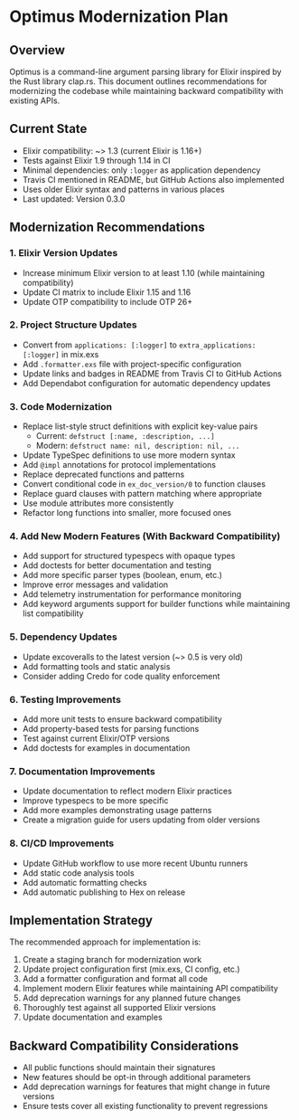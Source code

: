 # Optimus Modernization Plan

## Overview

Optimus is a command-line argument parsing library for Elixir inspired by the Rust library clap.rs. This document outlines recommendations for modernizing the codebase while maintaining backward compatibility with existing APIs.

## Current State

- Elixir compatibility: ~> 1.3 (current Elixir is 1.16+)
- Tests against Elixir 1.9 through 1.14 in CI
- Minimal dependencies: only `:logger` as application dependency
- Travis CI mentioned in README, but GitHub Actions also implemented
- Uses older Elixir syntax and patterns in various places
- Last updated: Version 0.3.0

## Modernization Recommendations

### 1. Elixir Version Updates

- Increase minimum Elixir version to at least 1.10 (while maintaining compatibility)
- Update CI matrix to include Elixir 1.15 and 1.16
- Update OTP compatibility to include OTP 26+

### 2. Project Structure Updates

- Convert from `applications: [:logger]` to `extra_applications: [:logger]` in mix.exs
- Add `.formatter.exs` file with project-specific configuration
- Update links and badges in README from Travis CI to GitHub Actions
- Add Dependabot configuration for automatic dependency updates

### 3. Code Modernization

- Replace list-style struct definitions with explicit key-value pairs
  - Current: `defstruct [:name, :description, ...]`
  - Modern: `defstruct name: nil, description: nil, ...`
- Update TypeSpec definitions to use more modern syntax
- Add `@impl` annotations for protocol implementations
- Replace deprecated functions and patterns
- Convert conditional code in `ex_doc_version/0` to function clauses
- Replace guard clauses with pattern matching where appropriate
- Use module attributes more consistently
- Refactor long functions into smaller, more focused ones

### 4. Add New Modern Features (With Backward Compatibility)

- Add support for structured typespecs with opaque types
- Add doctests for better documentation and testing
- Add more specific parser types (boolean, enum, etc.)
- Improve error messages and validation
- Add telemetry instrumentation for performance monitoring
- Add keyword arguments support for builder functions while maintaining list compatibility

### 5. Dependency Updates

- Update excoveralls to the latest version (~> 0.5 is very old)
- Add formatting tools and static analysis
- Consider adding Credo for code quality enforcement

### 6. Testing Improvements

- Add more unit tests to ensure backward compatibility
- Add property-based tests for parsing functions
- Test against current Elixir/OTP versions
- Add doctests for examples in documentation

### 7. Documentation Improvements

- Update documentation to reflect modern Elixir practices
- Improve typespecs to be more specific
- Add more examples demonstrating usage patterns
- Create a migration guide for users updating from older versions

### 8. CI/CD Improvements

- Update GitHub workflow to use more recent Ubuntu runners
- Add static code analysis tools
- Add automatic formatting checks
- Add automatic publishing to Hex on release

## Implementation Strategy

The recommended approach for implementation is:

1. Create a staging branch for modernization work
2. Update project configuration first (mix.exs, CI config, etc.)
3. Add a formatter configuration and format all code
4. Implement modern Elixir features while maintaining API compatibility
5. Add deprecation warnings for any planned future changes
6. Thoroughly test against all supported Elixir versions
7. Update documentation and examples

## Backward Compatibility Considerations

- All public functions should maintain their signatures
- New features should be opt-in through additional parameters
- Add deprecation warnings for features that might change in future versions
- Ensure tests cover all existing functionality to prevent regressions
